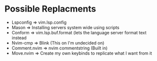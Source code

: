 # Possible Replacments

- Lspconfig => vim.lsp.config
- Mason => Installing servers system wide using scripts
- Conform => vim.lsp.buf.format (lets the language server format text instead
- Nvim-cmp => Blink (This on I'm undecided on)
- Comment.nvim => nvim commentstring (Built in)
- Move.nvim => Create my own keybinds to replicate what I want from it
